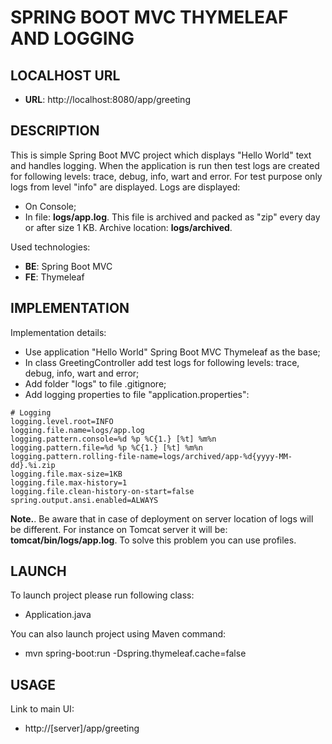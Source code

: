 SPRING BOOT MVC THYMELEAF AND LOGGING
=====================================


LOCALHOST URL
-------------

* **URL**: http://localhost:8080/app/greeting


DESCRIPTION
-----------

This is simple Spring Boot MVC project which displays "Hello World" text and handles logging.
When the application is run then test logs are created for following levels: trace, debug, info, wart and error.
For test purpose only logs from level "info" are displayed. Logs are displayed:
* On Console;
* In file: **logs/app.log**. This file is archived and packed as "zip" every day or after size 1 KB. Archive location: **logs/archived**. 

Used technologies:
* **BE**: Spring Boot MVC
* **FE**: Thymeleaf


IMPLEMENTATION
-----------

Implementation details:
* Use application "Hello World" Spring Boot MVC Thymeleaf as the base;
* In class GreetingController add test logs for following levels: trace, debug, info, wart and error;
* Add folder "logs" to file .gitignore;
* Add logging properties to file "application.properties":

```
# Logging
logging.level.root=INFO
logging.file.name=logs/app.log
logging.pattern.console=%d %p %C{1.} [%t] %m%n
logging.pattern.file=%d %p %C{1.} [%t] %m%n
logging.pattern.rolling-file-name=logs/archived/app-%d{yyyy-MM-dd}.%i.zip
logging.file.max-size=1KB
logging.file.max-history=1
logging.file.clean-history-on-start=false
spring.output.ansi.enabled=ALWAYS
```

**Note.**. Be aware that in case of deployment on server location of logs will be different. 
For instance on Tomcat server it will be: **tomcat/bin/logs/app.log**. To solve this problem you can use profiles.
  

LAUNCH
------

To launch project please run following class: 
* Application.java

You can also launch project using Maven command:
* mvn spring-boot:run -Dspring.thymeleaf.cache=false


USAGE
-----

Link to main UI:
* http://[server]/app/greeting